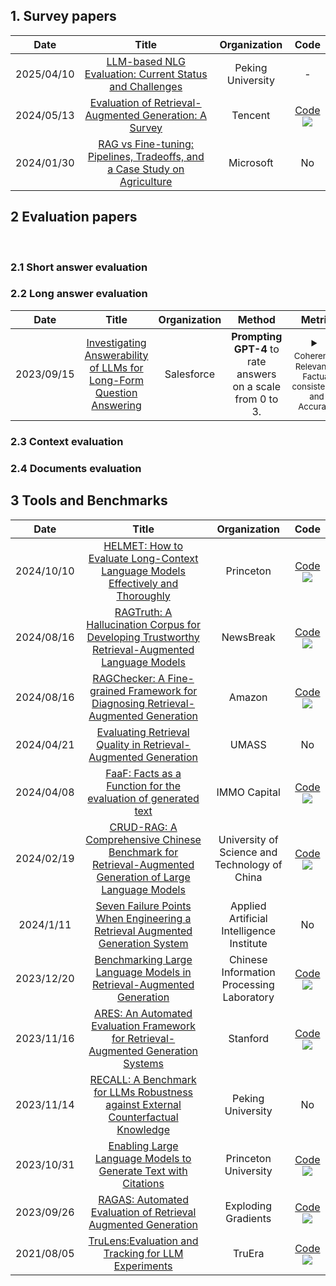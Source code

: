 
## 1. Survey papers <a id="survey"></a>

| **Date** | **Title** | **Organization**  |  **Code**  |
| :-----------: | :-------------: | :----------------------: |  :----------------------: |
|2025/04/10|[LLM-based NLG Evaluation: Current Status and Challenges](https://direct.mit.edu/coli/article/doi/10.1162/coli_a_00561/128807)|Peking University|-|
|2024/05/13|[Evaluation of Retrieval-Augmented Generation: A Survey](https://arxiv.org/pdf/2405.07437)|Tencent|[Code](https://github.com/vasiliskatr/faaf)<br>![](https://img.shields.io/github/stars/YHPeter/Awesome-RAG-Evaluation.svg?style=social)|
|2024/01/30|[RAG vs Fine-tuning: Pipelines, Tradeoffs, and a Case Study on Agriculture](https://arxiv.org/abs/2401.08406)|Microsoft|No|


## 2 Evaluation papers <a id="short"></a>
<br>

### 2.1 Short answer evaluation <a id="aspect"></a>

### 2.2 Long answer evaluation <a id="short"></a>

| **Date** | **Title** | **Organization**  |  **Method**  | **Metric**  | **Dataset** |  **Code**  |
| :-----------: | :-------------: | :----------------------: |  :----------------------: |:----------------------: |:----------------------: |:----------------------: |
|2023/09/15|[Investigating Answerability of LLMs for Long-Form Question Answering](https://arxiv.org/pdf/2309.08210)|Salesforce|**Prompting GPT-4** to rate answers on a scale from 0 to 3.| <details><summary><small>Coherency, Relevance, Factual consistency, and Accuracy</small></summary><small> **Coherency**: Answer should be well-structured and well-organized and should not just be a heap of related information. **Relevance**: Answer should be relevant to the question and the context. The answer should be concise and avoid drifting from the question being asked. **Factual consistency**: The context should be the primary source for the answer. The answer should not contain fabricated facts and should entail information present in the context. **Accuracy**: Answer should be satisfactory and complete to the question being asked. Measure the correctness of the answer by checking if the response answers the presented question.</small></details> |-|-|
 
### 2.3 Context evaluation <a id="short"></a>

### 2.4 Documents evaluation <a id="short"></a>

## 3 Tools and Benchmarks <a id="datasets"></a>

| **Date** | **Title** | **Organization**  |  **Code**  |
| :-----------: | :-------------: | :----------------------: |  :----------------------: |
|2024/10/10|[HELMET: How to Evaluate Long-Context Language Models Effectively and Thoroughly](https://arxiv.org/pdf/2410.02694?)|Princeton|[Code](https://github.com/princeton-nlp/HELMET)<br>![](https://img.shields.io/github/stars/princeton-nlp/HELMET.svg?style=social)|
|2024/08/16|[RAGTruth: A Hallucination Corpus for Developing Trustworthy Retrieval-Augmented Language Models](https://aclanthology.org/2024.acl-long.585)                               |                    NewsBreak                    |           [Code](https://github.com/ParticleMedia/RAGTruth) <br>![](https://img.shields.io/github/stars/ParticleMedia/RAGTruth.svg?style=social)           |
|2024/08/16|[RAGChecker: A Fine-grained Framework for Diagnosing Retrieval-Augmented Generation](http://arxiv.org/abs/2408.08067)                               |                    Amazon                    |           [Code](https://github.com/amazon-science/RAGChecker) <br>![](https://img.shields.io/github/stars/amazon-science/RAGChecker.svg?style=social)           |
|2024/04/21|[Evaluating Retrieval Quality in Retrieval-Augmented Generation](https://arxiv.org/pdf/2404.13781)|UMASS|No|
|2024/04/08|[FaaF: Facts as a Function for the evaluation of generated text](https://arxiv.org/pdf/2403.03888)|IMMO Capital|[Code](https://github.com/vasiliskatr/faaf)<br>![](https://img.shields.io/github/stars/vasiliskatr/faaf.svg?style=social)|
|2024/02/19|[CRUD-RAG: A Comprehensive Chinese Benchmark for Retrieval-Augmented Generation of Large Language Models](https://arxiv.org/abs/2401.17043)|University of Science and Technology of China|[Code](https://github.com/IAAR-Shanghai/CRUD_RAG)<br>![](https://img.shields.io/github/stars/IAAR-Shanghai/CRUD_RAG.svg?style=social)|
|2024/1/11|[Seven Failure Points When Engineering a Retrieval Augmented Generation System](https://arxiv.org/abs/2401.05856)|Applied Artificial Intelligence Institute|No
|2023/12/20|[Benchmarking Large Language Models in Retrieval-Augmented Generation](https://arxiv.org/abs/2309.01431)|Chinese Information Processing Laboratory|[Code](https://github.com/chen700564/RGB)<br>![](https://img.shields.io/github/stars/chen700564/RGB.svg?style=social)|
|2023/11/16|[ARES: An Automated Evaluation Framework for Retrieval-Augmented Generation Systems](https://arxiv.org/abs/2311.09476)|Stanford|[Code](https://github.com/stanford-futuredata/ARES)<br>![](https://img.shields.io/github/stars/stanford-futuredata/ARES.svg?style=social)|
|2023/11/14|[RECALL: A Benchmark for LLMs Robustness against External Counterfactual Knowledge](https://arxiv.org/abs/2311.08147)|Peking University|No|
|2023/10/31|[Enabling Large Language Models to Generate Text with Citations](https://arxiv.org/abs/2305.14627)|Princeton University|[Code](https://github.com/princeton-nlp/ALCE)<br>![](https://img.shields.io/github/stars/princeton-nlp/ALCE.svg?style=social)|
|2023/09/26|[RAGAS: Automated Evaluation of Retrieval Augmented Generation](https://arxiv.org/abs/2309.15217)|Exploding Gradients|[Code](https://github.com/explodinggradients/ragas)<br>![](https://img.shields.io/github/stars/explodinggradients/ragas.svg?style=social)|
|2021/08/05|[TruLens:Evaluation and Tracking for LLM Experiments](https://www.trulens.org/)|TruEra|[Code](https://github.com/truera/trulens)<br>![](https://img.shields.io/github/stars/truera/trulens.svg?style=social)|


